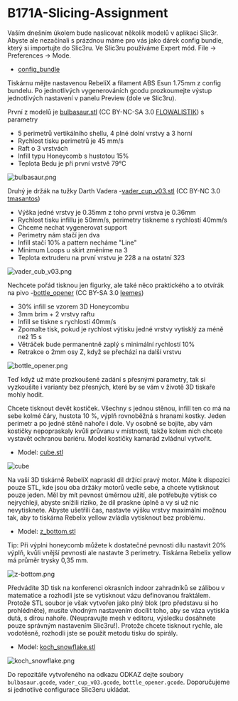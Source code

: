 # B171A-Slicing-Assignment

Vaším dnešním úkolem bude naslicovat několik modelů v aplikaci Slic3r.
Abyste ale nezačínali s prázdnou máme pro vás jako dárek config bundle,
který si importujte do Slic3ru. Ve Slic3ru používáme Expert mód.
File -> Preferences -> Mode.

  * [config_bundle](slic3r_config_bundle.ini)
  
Tiskárnu mějte nastavenou RebeliX a filament ABS Esun 1.75mm z config bundelu.
Po jednotlivých vygenerováních gcodu prozkoumejte výstup jednotlivých nastavení
v panelu Preview (dole ve Slic3ru).


První z modelů je [bulbasaur.stl](bulbasaur.stl)
  (CC BY-NC-SA 3.0 [FLOWALISTIK](https://www.thingiverse.com/thing:327753)) s parametry

  * 5 perimetrů vertikálního shellu, 4 plné dolní vrstvy a 3 horní
  * Rychlost tisku perimetrů je 45 mm/s
  * Raft o 3 vrstvách
  * Infill typu Honeycomb s hustotou 15%
  * Teplota Bedu je při první vrstvě 79°C
  
![bulbasaur.png](bulbasaur.png)

Druhý je držák na tužky Darth Vadera -[vader_cup_v03.stl](vader_cup_v03.stl)
  (CC BY-NC 3.0 [tmasantos](https://www.thingiverse.com/thing:1396307))
  * Výška jedné vrstvy je 0.35mm z toho první vrstva je 0.36mm
  * Rychlost tisku infillu je 50mm/s, perimetry tiskneme s rychlostí 40mm/s
  * Chceme nechat vygenerovat support
  * Perimetry nám stačí jen dva
  * Infill stačí 10% a pattern necháme "Line"
  * Minimum Loops u skirt změníme na 3
  * Teplota extruderu na první vrstvu je 228 a na ostatní 323
  
![vader_cub_v03.png](vader_cup_v03.png)

Nechcete pořád tisknou jen figurky, ale také něco praktického a to otvírák na pivo -[bottle_opener](bottle_opener.stl) 
  (CC BY-SA 3.0 [leemes](https://www.thingiverse.com/thing:132632))
  * 30% infill se vzorem 3D Honeycombu
  * 3mm brim + 2 vrstvy raftu
  * Infill se tiskne s rychlostí 40mm/s
  * Zpomalte tisk, pokud je rychlost výtisku jedné vrstvy vytisklý
  za méně než 15 s
  * Větráček bude permanentně zaplý s minimální rychlostí 10%
  * Retrakce o 2mm osy Z, když se přechází na další vrstvu
  
![bottle_opener.png](bottle_opener.png)
  
Teď když už máte prozkoušené zadání s přesnými parametry,
tak si vyzkoušíte i varianty bez přesných,
které by se vám v životě 3D tiskaře mohly hodit.

Chcete tisknout devět kostiček. Všechny s jednou stěnou,
infill ten co má na sebe kolmé čáry, hustota 10 %,
výplň rovnoběžná s hranami kostky. Jeden perimetr a po jedné stěně nahoře i dole.
Vy osobně se bojíte, aby vám kostičky nepopraskaly kvůli průvanu v místnosti,
takže kolem nich chcete vystavět ochranou bariéru.
Model kostičky kamarád zvládnul vytvořit.

  * Model: [cube.stl](cube.stl)

![cube](cube.png)

Na vaší 3D tiskárně RebeliX napraskl díl držící pravý motor.
Máte k dispozici pouze STL, kde jsou oba držáky motorů vedle sebe,
a chcete vytisknout pouze jeden. Měl by mít pevnost úměrnou užití, 
ale potřebujte výtisk co nejrychleji, abyste snížili riziko,
že díl praskne úplně a vy si už nic nevytisknete. Abyste ušetřili čas,
nastavte výšku vrstvy maximální možnou tak, aby to tiskárna Rebelix yellow
zvládla vytisknout bez problému.

  * Model: [z_bottom.stl](z-bottom.stl)

Tip: Při výplni honeycomb můžete k dostatečné pevnosti dílu nastavit 20% výplň,
kvůli vnější pevnosti ale nastavte 3 perimetry.
Tiskárna Rebelix yellow má průměr trysky 0,35 mm.

![z-bottom.png](z_bottom.png)

Předvádíte 3D tisk na konferenci okrasních indoor zahradníků se zálibou v matematice
a rozhodli jste se vytisknout vázu definovanou fraktálem.
Protože STL soubor je však vytvořen jako plný blok (pro představu si ho prohlédněte),
musíte vhodným nastavením docílit toho, aby se váza vytiskla dutá, s dírou nahoře.
(Neupravujte mesh v editoru, výsledku dosáhnete pouze správným nastavením Slic3ru!).
Protože chcete tisknout rychle, ale vodotěsně,
rozhodli jste se použít metodu tisku do spirály.

  * Model: [koch_snowflake.stl](koch_snowflake.stl)

![koch_snowflake.png](koch_snowflake.png)




Do repozitáře vytvořeného na odkazu ODKAZ
dejte soubory `bulbasaur.gcode`, `vader_cup_v03.gcode`, `bottle_opener.gcode`.
Doporučujeme si jednotlivé configurace Slic3eru ukládat.

